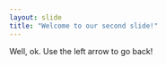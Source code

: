 ```yaml
---
layout: slide
title: "Welcome to our second slide!"
---
```

Well, ok.
Use the left arrow to go back!
